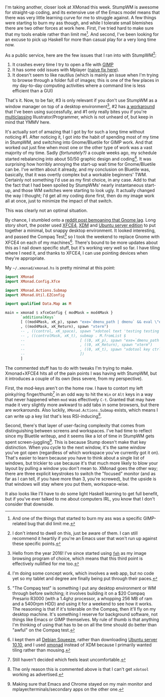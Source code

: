 I'm taking another, closer look at XMonad this week. StumpWM is awesome for straight-up coding, and its extensive use of the Emacs model means that there was very little learning curve for me to struggle against. A few things were starting to burn my ass though, and while I tolerate small blemishes there are two other forces at work here. First, I've tried hard to make sure that my tools enable rather than limit me[^specifics]. And second, I've been looking for an excuse to pick up Haskell for more than casual play for a very long time now.

[^specifics]: And one of the things that started to burn my ass was a specific GIMP-related bug that did limit me.

As a public service, here are the few issues that I ran into with StumpWM[^wont-dwell]:

[^wont-dwell]: I don't intend to dwell on this, just be aware of them. I can still recommend it heartily if you're an Emacs user that won't run up against these specific points.

1. It crashes every time I try to open a file with [GIMP](http://www.gimp.org/)
2. It has some odd issues with Mplayer ([naive fix here](http://www.mail-archive.com/stumpwm-devel@nongnu.org/msg01671.html)).
3. It doesn't seem to like nautilus (which is mainly an issue when I'm trying to browse through a folder full of images; this is one of the few places in my day-to-day computing activities where a command line is less efficient than a GUI)

That's it. Now, to be fair, #3 is only relevant if you don't use StumpWM as a window manager on top of a desktop environment[^from-the-future], #2 has [a workaround](http://www.mail-archive.com/stumpwm-devel@nongnu.org/msg01671.html) that I've been using successfully, and #1 only really bites you if you're [multiclassing](http://www.d20srd.org/srd/classes/multiclass.htm) Illustrator/Programmer, which is not unheard of, but keep in mind that YMMV here.

[^from-the-future]: Hello from the year 2016! I've since started using [`feh`](http://feh.finalrewind.org/) as my image browsing program of choice, which means that this third point is effectively nullified for me too.

It's actually sort of amazing that I got by for such a long time without noticing #1. After noticing it, I got into the habit of spending most of my time in StumpWM, and switching into Gnome/Bluetile for GIMP work. And that worked out just fine when most one or the other type of work was a vast majority of my time. Sadly *(fortunately?)* a couple weeks ago, my schedule started rebalancing into about 50/50 graphic design and coding[^concept-work]. It was surprising how horribly annoying the start-up wait time for Gnome/Bluetile can be. I've written about it already, and my conclusion on Bluetile was, basically, that it was overtly complex but a workable beginners' TWM. Certainly not something I'd use as my first choice, in any case. Add to that the fact that I had been spoiled by StumpWMs' nearly instantaneous start-up, and those WM switches were starting to look ugly. It actually changed the way I thought; I'd get all my coding done first, then do my image work all at once, just to minimize the impact of that switch.

[^concept-work]: I'm doing some concept work, which involves a web app, but no code yet so my tablet and degree are finally being put through their paces.

This was clearly not an optimal situation.

By chance, I stumbled onto a [reddit post bemoaning that Gnome lag](http://www.reddit.com/r/linux/comments/f5cdo/). Long story short, the poster used [XFCE4](http://www.xfce.org/), [XDM](http://en.wikipedia.org/wiki/XDM_(display_manager)) and [Ubuntu server edition](http://www.ubuntu.com/server) to put together a minimal, but snappy desktop environment. It looked interesting, and passed the Compaq Test[^compaq-test] so I took the weekend to replace Gnome with XFCE4 on each of my machines[^kept-debian]. There's bound to be more updates about this as I nail down specific stuff, but it's working very well so far. I have tiling where I need it, and thanks to XFCE4, I can use pointing devices when they're appropriate.

[^compaq-test]: "The Compaq test" is something I put any desktop environment or WM through before switching; it involves building it on a $20 Compaq Presario R3000 (with a 1.4ghz processor, a whopping 256 MB of ram and a 5400rpm HDD) and using it for a weekend to see how it works. The reasoning is that if it's tolerable on the Compaq, then it'll fly on my desktop machine. It's something I reserve for background software, not things like Emacs or GIMP themselves. My rule of thumb is that anything I'm thinking of using that has to be on all the time should do better than "awful" on the Compaq test.
[^kept-debian]: I kept them all [Debian Squeeze](http://www.debian.org/devel/debian-installer/), rather than downloading [Ubuntu server 10.10](http://www.ubuntu.com/server/get-ubuntu/download), and I used [xmonad](http://www.haskell.org/haskellwiki/Xmonad/Using_xmonad_in_XFCE#Configuring_XMonad_to_work_with_Xfce) instead of XDM because I primarily wanted tiling rather than mousing.

My `~/.xmonad/xmonad.hs` is pretty minimal at this point:

```haskell
import XMonad
import XMonad.Config.Xfce

import XMonad.Actions.Submap
import XMonad.Util.EZConfig

import qualified Data.Map as M

main = xmonad $ xfceConfig { modMask = mod4Mask }
       `additionalKeys`
       [ ((mod4Mask, xK_p), spawn "exe=`dmenu_path | dmenu` && eval \"exec $exe\"")
       , ((mod4Mask, xK_Return), spawn "xterm")
       -- , ((control, xK_space), spawn "xdotool text 'testing testing'")
       -- , ((controlMask, xK_t), submap . M.fromList $
       --                         [ ((0, xK_p), spawn "exe=`dmenu_path | dmenu` && eval \"exec $exe\"")
       --                         , ((0, xK_Return), spawn "xterm")
       --                         , ((0, xK_t), spawn "xdotool key ctrl+t")
       --                         ])
       ]
```

The commented stuff has to do with tweaks I'm trying to make. Xmonad+XFCE4 hits all of the pain points I was having with StumpWM, but it introduces a couple of its own (less severe, from my perspective).

First, the mod-keys aren't on the home row. I have to contort my left pinky/ring finger/thumb[^still-havent] in an odd way to hit the `Win` or `Alt` keys in a way that never happened when `mod` was effectively `C-t`. Granted that may have made it very slightly more awkward to add tabs in some browsers, but there are workarounds. Also luckily, `XMonad.Actions.Submap` exists, which means I can write up a key list that's less RSI-inducing[^commented].

[^still-havent]: Still haven't decided which feels least uncomfortable.
[^commented]: The only reason this is commented above is that I can't get `xdotool` working as advertised.

Second, there's that layer of user-facing complexity that comes from distinguishing between screens and workspaces. I've had time to reflect since my Bluetile writeup, and it seems like a lot of time in StumpWM gets spent screen-juggling[^making-sure]. This is because Stump doesn't make that key distinction. When you cycle to the next window, it's the same window you've got open (regardless of which workspace you've currently got it on). That's easier to learn because you have to think about a single list of windows, but trickier to use because it's that much more likely to blow your layout by pulling a window you don't mean to. XMonad goes the other way; there are three explicit keystrokes to switch the "focused" monitor (and as far as I can tell, if you have more than 3, you're screwed), but the upside is that windows will stay where you put them, workspace-wise.

[^making-sure]: Making sure that Emacs and Chrome stayed on my main monitor and mplayer/terminals/secondary apps on the other one.

It also looks like I'll have to do some light Haskell learning to get full benefit, but if you've ever talked to me about computers IRL, you know that I don't consider that downside.
